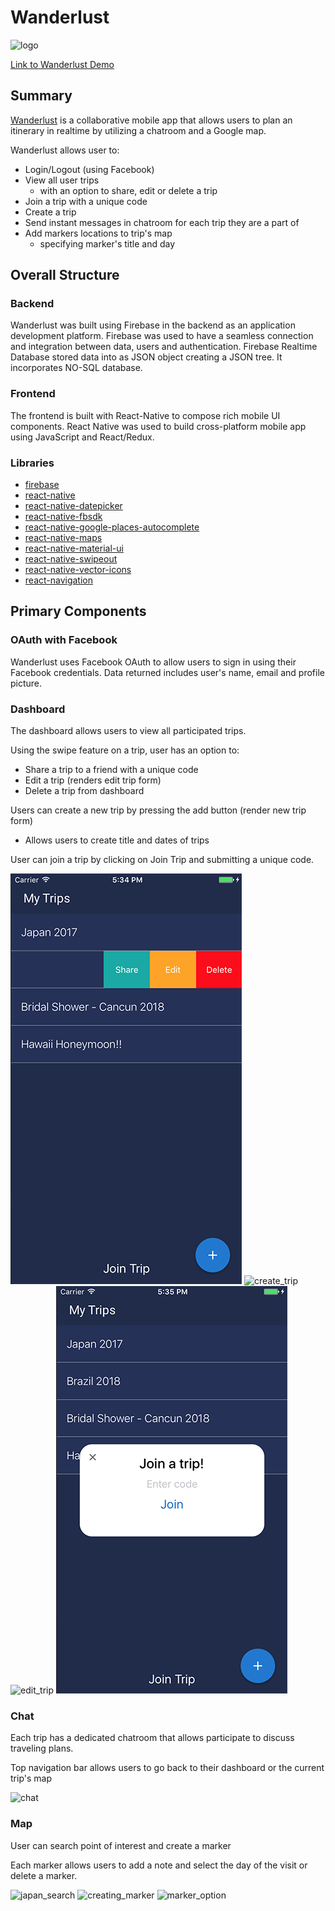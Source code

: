 # Wanderlust
![logo](https://raw.githubusercontent.com/katrinalui/wanderlust/master/docs/readme_images/Wanderlust_long_multi.png)

[Link to Wanderlust Demo](https://www.google.com)

## Summary
[Wanderlust](https://www.google.com) is a collaborative mobile app that allows users to plan an itinerary in realtime by utilizing a chatroom and a Google map.

Wanderlust allows user to:
- Login/Logout (using Facebook)
- View all user trips
  - with an option to share, edit or delete a trip
- Join a trip with a unique code
- Create a trip
- Send instant messages in chatroom for each trip they are a part of
- Add markers locations to trip's map
  - specifying marker's title and day

## Overall Structure

### Backend
Wanderlust was built using Firebase in the backend as an application development platform. Firebase was used to have a seamless connection and integration between data, users and authentication. Firebase Realtime Database stored data into as JSON object creating a JSON tree. It incorporates NO-SQL database.

### Frontend
The frontend is built with React-Native to compose rich mobile UI components. React Native was used to build cross-platform mobile app using JavaScript and React/Redux.

### Libraries
- [firebase](https://www.npmjs.com/package/firebase)
- [react-native](https://www.npmjs.com/package/react-native)
- [react-native-datepicker](https://www.npmjs.com/package/react-native-datepicker)
- [react-native-fbsdk](https://www.npmjs.com/package/react-native-fbsdk)
- [react-native-google-places-autocomplete](https://www.npmjs.com/package/react-native-google-places-autocomplete)
- [react-native-maps](https://www.npmjs.com/package/react-native-maps)
- [react-native-material-ui](https://www.npmjs.com/package/react-native-material-ui)
- [react-native-swipeout](https://www.npmjs.com/package/react-native-swipeout)
- [react-native-vector-icons](https://www.npmjs.com/package/react-native-vector-icons)
- [react-navigation](https://www.npmjs.com/package/react-navigation)


## Primary Components

### OAuth with Facebook
Wanderlust uses Facebook OAuth to allow users to sign in using their Facebook credentials.
Data returned includes user's name, email and profile picture.

### Dashboard
The dashboard allows users to view all participated trips.

Using the swipe feature on a trip, user has an option to:
- Share a trip to a friend with a unique code
- Edit a trip (renders edit trip form)
- Delete a trip from dashboard

Users can create a new trip by pressing the add button (render new trip form)
- Allows users to create title and dates of trips

User can join a trip by clicking on Join Trip and submitting a unique code.

![dashboard](https://raw.githubusercontent.com/katrinalui/wanderlust/master/docs/readme_images/dashboard.png)
![create_trip](https://raw.githubusercontent.com/katrinalui/wanderlust/master/docs/readme_images/create_trip.png)
![edit_trip](https://raw.githubusercontent.com/katrinalui/wanderlust/master/docs/readme_images/edit_trip.png)
![join_trip](https://raw.githubusercontent.com/katrinalui/wanderlust/master/docs/readme_images/join_trip.png)

### Chat
Each trip has a dedicated chatroom that allows participate to discuss traveling plans.

Top navigation bar allows users to go back to their dashboard or the current trip's map

![chat](https://raw.githubusercontent.com/katrinalui/wanderlust/master/docs/readme_images/chat_demo2.gif)

### Map
User can search point of interest and create a marker

Each marker allows users to add a note and select the day of the visit or delete a marker. 

![japan_search](https://raw.githubusercontent.com/katrinalui/wanderlust/master/docs/readme_images/japan_search.png)
![creating_marker](https://raw.githubusercontent.com/katrinalui/wanderlust/master/docs/readme_images/creating_marker.png)
![marker_option](https://raw.githubusercontent.com/katrinalui/wanderlust/master/docs/readme_images/marker_options.png)
